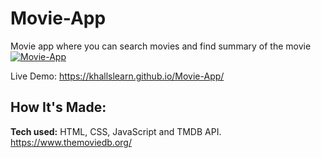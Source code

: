 # Movie-App
Movie app where you can search movies and find summary of the movie
<a href="https://ibb.co/Wp87FRT"><img src="https://i.ibb.co/7NMBV09/Movie-App.png" alt="Movie-App" border="0"></a>

Live Demo:  https://khallslearn.github.io/Movie-App/

## How It's Made:

**Tech used:** HTML, CSS, JavaScript and TMDB API.
https://www.themoviedb.org/

